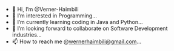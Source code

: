- 👋 Hi, I’m @Verner-Haimbili
- 👀 I’m interested in Programming...
- 🌱 I’m currently learning coding in Java and Python...
- 💞️ I’m looking forward to collaborate on Software Development industries...
- 📫 How to reach me @wernerhaimbili@gmail.com...

<!---
Verner-Haimbili/Verner-Haimbili is a ✨ special ✨ repository because its `README.md` (this file) appears on your GitHub profile.
You can click the Preview link to take a look at your changes.
--->
